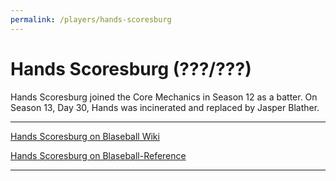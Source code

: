 ```yaml
---
permalink: /players/hands-scoresburg
---
```


# Hands Scoresburg (???/???)

Hands Scoresburg joined the Core Mechanics in Season 12 as a batter. On Season 13, Day 30, Hands was incinerated and
replaced by Jasper Blather.

---

[Hands Scoresburg on Blaseball Wiki](https://www.blaseball.wiki/w/Hands_Scoresburg)

[Hands Scoresburg on Blaseball-Reference](https://blaseball-reference.com/players/hands-scoresburg)

---